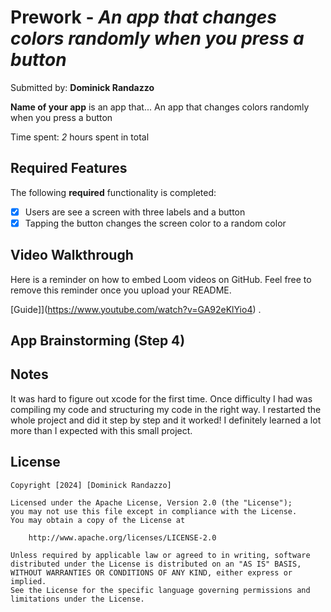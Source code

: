 # Prework - *An app that changes colors randomly when you press a button*

Submitted by: **Dominick Randazzo**

**Name of your app** is an app that... An app that changes colors randomly when you press a button 

Time spent: *2* hours spent in total

## Required Features

The following **required** functionality is completed:

- [x] Users are see a screen with three labels and a button
- [x] Tapping the button changes the screen color to a random color
 
## Video Walkthrough

Here is a reminder on how to embed Loom videos on GitHub. Feel free to remove this reminder once you upload your README. 

[Guide]](https://www.youtube.com/watch?v=GA92eKlYio4) .

## App Brainstorming (Step 4)

## Notes

It was hard to figure out xcode for the first time. Once difficulty I had was compiling my code and structuring my code in the right way. I restarted the whole project and did it step by step and it worked! I definitely learned a lot more than I expected with this small project.

## License

    Copyright [2024] [Dominick Randazzo]

    Licensed under the Apache License, Version 2.0 (the "License");
    you may not use this file except in compliance with the License.
    You may obtain a copy of the License at

        http://www.apache.org/licenses/LICENSE-2.0

    Unless required by applicable law or agreed to in writing, software
    distributed under the License is distributed on an "AS IS" BASIS,
    WITHOUT WARRANTIES OR CONDITIONS OF ANY KIND, either express or implied.
    See the License for the specific language governing permissions and
    limitations under the License.
